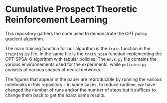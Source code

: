 # Cumulative Prospect Theoretic Reinforcement Learning

This repository gathers the code used to demonstrate the CPT policy gradient algorithm. 

The main training function for our algorithm is the `train` function in the `training.py` file. In the same file is the `train_spsa` function implementing the CPT-SPSA-G algorithm with tabular policies. The `envs.py` file contains the various environnements used for the experiments, while `policies.py` consists of various shapes of neural networks.

The figures that appear in the paper are reproducible by running the various notebooks in this repository - in some cases, to reduce runtime, we have changed the number of runs and/or the number of steps but it suffices to change them back to get the exact same results.
